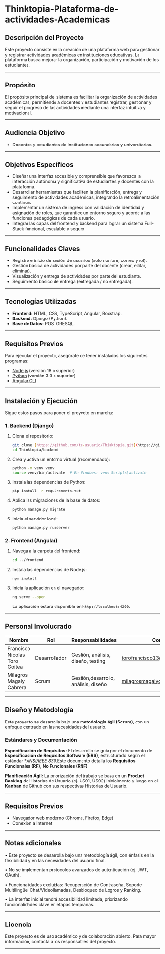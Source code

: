 # Thinktopia-Plataforma-de-actividades-Academicas

## Descripción del Proyecto
Este proyecto consiste en la creación de una plataforma web para gestionar y registrar actividades académicas en instituciones educativas. La plataforma busca mejorar la organización, participación y motivación de los estudiantes.


---

## Propósito
El propósito principal del sistema es facilitar la organización de actividades académicas, permitiendo a docentes y estudiantes registrar, gestionar y seguir el progreso de las actividades mediante una interfaz intuitiva y motivacional.

---

## Audiencia Objetivo
- Docentes y estudiantes de instituciones secundarias y universitarias.

---

## Objetivos Específicos
- Diseñar una interfaz accesible y comprensible que favorezca la interacción autónoma y significativa de estudiantes y docentes con la plataforma.
- Desarrollar herramientas que faciliten la planificación, entrega y seguimiento de actividades académicas, integrando la retroalimentación continua.
- Implementar un sistema de ingreso con validación de identidad y asignación de roles, que garantice un entorno seguro y acorde a las funciones pedagógicas de cada usuario.
- Integrar las capas del frontend y backend para lograr un sistema Full-Stack funcional, escalable y seguro


---

## Funcionalidades Claves
- Registro e inicio de sesión de usuarios (solo nombre, correo y rol).
- Gestión básica de actividades por parte del docente (crear, editar, eliminar).
- Visualización y entrega de actividades por parte del estudiante.
- Seguimiento básico de entrega (entregada / no entregada).


---

## Tecnologías Utilizadas
- **Frontend:** HTML, CSS, TypeScript, Angular, Boostrap.
- **Backend:** Django (Python).
- **Base de Datos:** POSTGRESQL.
  
---
## Requisitos Previos
Para ejecutar el proyecto, asegúrate de tener instalados los siguientes programas:
* [Node.js](https://nodejs.org/) (versión 18 o superior)
* [Python](https://www.python.org/) (versión 3.9 o superior)
* [Angular CLI](https://angular.io/cli) 

---

## Instalación y Ejecución
Sigue estos pasos para poner el proyecto en marcha:

### 1. Backend (Django)
1.  Clona el repositorio:
    ```bash
    git clone [https://github.com/tu-usuario/Thinktopia.git](https://github.com/tu-usuario/Thinktopia.git)
    cd Thinktopia/backend
    ```
2.  Crea y activa un entorno virtual (recomendado):
    ```bash
    python -m venv venv
    source venv/bin/activate  # En Windows: venv\Scripts\activate
    ```
3.  Instala las dependencias de Python:
    ```bash
    pip install -r requirements.txt
    ```
4.  Aplica las migraciones de la base de datos:
    ```bash
    python manage.py migrate
    ```
5.  Inicia el servidor local:
    ```bash
    python manage.py runserver
    ```

### 2. Frontend (Angular)
1.  Navega a la carpeta del frontend:
    ```bash
    cd ../frontend
    ```
2.  Instala las dependencias de Node.js:
    ```bash
    npm install
    ```
3.  Inicia la aplicación en el navegador:
    ```bash
    ng serve --open
    ```
    La aplicación estará disponible en `http://localhost:4200`.

---

## Personal Involucrado
| Nombre | Rol | Responsabilidades | Contacto |
|---------|-----|---------------------|----------|
| Francisco Nicolas Toro Goitea | Desarrollador | Gestión, análisis, diseño, testing  | torofrancisco13@gmail.com |
| Milagros Magaly Cabrera | Scrum | Gestión,desarrollo, análisis, diseño              | milagrosmagalycabrera@gmail.com |

---
##  Diseño y Metodología
Este proyecto se desarrolla bajo una **metodología ágil (Scrum)**, con un enfoque centrado en las necesidades del usuario.

### Estándares y Documentación

**Especificación de Requisitos:** El desarrollo se guía por el documento de **Especificación de Requisitos Software (ERS)**, estructurado según el estándar **ANSI/IEEE 830*.Este documento detalla los **Requisitos Funcionales (RF)**, **No Funcionales (RNF)**

**Planificación Ágil:** La priorización del trabajo se basa en un **Product Backlog** de Historias de Usuario (ej. US01, US02) inicialmente y luego en el **Kanban** de Github con sus  respectivas Historias de Usuario.

---
## Requisitos Previos
- Navegador web moderno (Chrome, Firefox, Edge)
- Conexión a Internet

---
## Notas adicionales

•	Este proyecto se desarrolla bajo una metodología ágil, con énfasis en la flexibilidad y en las necesidades del usuario final.

• No se implementan protocolos avanzados de autenticación (ej. JWT, OAuth).

• Funcionalidades excluidas: Recuperación de Contraseña, Soporte Multilingüe, Chat/Videollamadas, Desbloqueo de Logros y Ranking.

•	La interfaz inicial tendrá accesibilidad limitada, priorizando funcionalidades clave en etapas tempranas.
________________________________________
## Licencia
Este proyecto es de uso académico y de colaboración abierto. Para mayor información, contacta a los responsables del proyecto.
________________________________________




